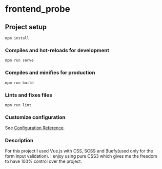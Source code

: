 # frontend_probe

## Project setup
```
npm install
```

### Compiles and hot-reloads for development
```
npm run serve
```

### Compiles and minifies for production
```
npm run build
```

### Lints and fixes files
```
npm run lint
```

### Customize configuration
See [Configuration Reference](https://cli.vuejs.org/config/).


### Description

For this project I used Vue.js with CSS, SCSS and Buefy(used only for the form input validation). I enjoy using pure CSS3 which gives me the freedom to have 100% control over the project.
